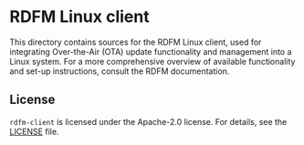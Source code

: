 # RDFM Linux client

This directory contains sources for the RDFM Linux client, used for integrating Over-the-Air (OTA) update functionality and management into a Linux system. For a more comprehensive overview of available functionality and set-up instructions, consult the RDFM documentation.

## License

`rdfm-client` is licensed under the Apache-2.0 license. For details, see the [LICENSE](LICENSE) file.
